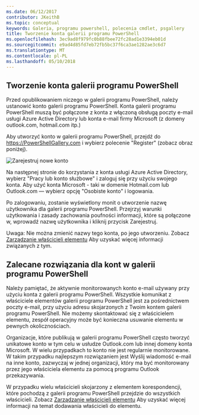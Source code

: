 ```yaml
---
ms.date: 06/12/2017
contributor: JKeithB
ms.topic: conceptual
keywords: Galeria, programu powershell, polecenia cmdlet, psgallery
title: Tworzenie konta galerii programu PowerShell
ms.openlocfilehash: 3ec9ad8f979fc0b88fbee72fc28ad1e3394eb01d
ms.sourcegitcommit: e9ad4d85fd7eb72fb5bc37f6ca3ae1282ae3c6d7
ms.translationtype: MT
ms.contentlocale: pl-PL
ms.lasthandoff: 05/10/2018
---
```

## <a name="creating-a-powershell-gallery-account"></a>Tworzenie konta galerii programu PowerShell

Przed opublikowaniem niczego w galerii programu PowerShell, należy ustanowić konto galerii programu PowerShell.
Konta galerii programu PowerShell muszą być połączone z konta z włączoną obsługą poczty e-mail usługi Azure Active Directory lub konta e-mail firmy Microsoft (z domeny outlook.com, hotmail.com itp.)

Aby utworzyć konto w galerii programu PowerShell, przejdź do https://PowerShellGallery.com i wybierz polecenie "Register" (zobacz obraz poniżej).

![Zarejestruj nowe konto](../../Images/CreatingAccount-Register.png)

Na następnej stronie do korzystania z konta usługi Azure Active Directory, wybierz "Pracy lub konto służbowe" i zaloguj się przy użyciu swojego konta.
Aby użyć konta Microsoft - taki w domenie Hotmail.com lub Outlook.com — wybierz opcję "Osobiste konto" i logowania.

Po zalogowaniu, zostanie wyświetlony monit o utworzenie nazwę użytkownika dla galerii programu PowerShell.
Przejrzyj warunki użytkowania i zasady zachowania poufności informacji, które są połączone w, wprowadź nazwę użytkownika i kliknij przycisk Zarejestruj.

Uwaga: Nie można zmienić nazwy tego konta, po jego utworzeniu.
Zobacz [Zarządzanie właścicieli elementu](https://msdn.microsoft.com/powershell/gallery/psgallery/managing-item-owners) Aby uzyskać więcej informacji związanych z tym.

## <a name="recommended-practices-for-powershell-gallery-accounts"></a>Zalecane rozwiązania dla kont w galerii programu PowerShell

Należy pamiętać, że aktywnie monitorowanych konto e-mail używany przy użyciu konta z galerii programu PowerShell.
Wszystkie komunikat z właściciele elementów galerii programu PowerShell jest za pośrednictwem poczty e-mail, przy użyciu adresu skojarzonych z Twoim kontem galerii programu PowerShell.
Nie możemy skontaktować się z właścicielem elementu, zespół operacyjny może być konieczna usuwanie elementu w pewnych okolicznościach.

Organizacje, które publikują w galerii programu PowerShell często tworzyć unikatowe konto w tym celu w usłudze Outlook.com lub innej domeny konta Microsoft.
W wielu przypadkach to konto nie jest regularnie monitorowane.
W takim przypadku najlepszym rozwiązaniem jest Wyślij wiadomość e-mail na inne konto, zazwyczaj w jednej organizacji, który ma być monitorowany przez jego właściciela elementu za pomocą programu Outlook przekazywania.

W przypadku wielu właścicieli skojarzony z elementem korespondencji, które pochodzą z galerii programu PowerShell przejdzie do wszystkich właścicieli.
Zobacz [Zarządzanie właścicieli elementu](https://msdn.microsoft.com/powershell/gallery/psgallery/managing-item-owners) Aby uzyskać więcej informacji na temat dodawania właścicieli do elementu.